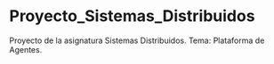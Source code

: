 # Proyecto_Sistemas_Distribuidos
Proyecto de la asignatura Sistemas Distribuidos. Tema: Plataforma de Agentes.
